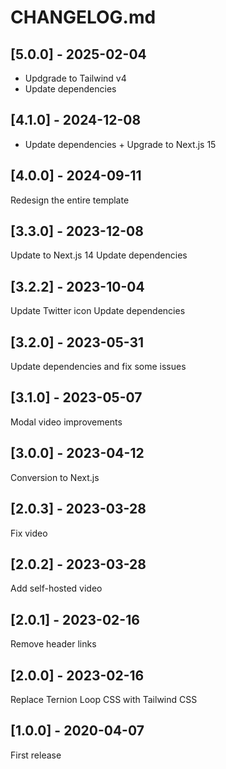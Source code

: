 # CHANGELOG.md

## [5.0.0] - 2025-02-04

- Updgrade to Tailwind v4
- Update dependencies

## [4.1.0] - 2024-12-08

- Update dependencies + Upgrade to Next.js 15

## [4.0.0] - 2024-09-11

Redesign the entire template

## [3.3.0] - 2023-12-08

Update to Next.js 14
Update dependencies

## [3.2.2] - 2023-10-04

Update Twitter icon
Update dependencies

## [3.2.0] - 2023-05-31

Update dependencies and fix some issues

## [3.1.0] - 2023-05-07

Modal video improvements

## [3.0.0] - 2023-04-12

Conversion to Next.js

## [2.0.3] - 2023-03-28

Fix video

## [2.0.2] - 2023-03-28

Add self-hosted video

## [2.0.1] - 2023-02-16

Remove header links

## [2.0.0] - 2023-02-16

Replace Ternion Loop CSS with Tailwind CSS

## [1.0.0] - 2020-04-07

First release

